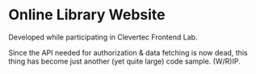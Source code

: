 # Online Library Website

Developed while participating in Clevertec Frontend Lab.

Since the API needed for authorization & data fetching is now dead, this thing has become just another (yet quite large) code sample. (W/R)IP.

